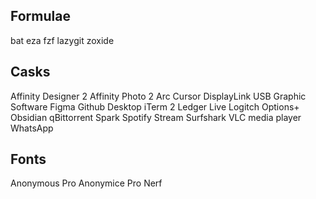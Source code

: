 ## Formulae

bat
eza
fzf
lazygit
zoxide

## Casks

Affinity Designer 2
Affinity Photo 2
Arc
Cursor
DisplayLink USB Graphic Software
Figma
Github Desktop
iTerm 2
Ledger Live
Logitch Options+
Obsidian
qBittorrent
Spark
Spotify
Stream
Surfshark
VLC media player
WhatsApp

## Fonts

Anonymous Pro
Anonymice Pro Nerf
